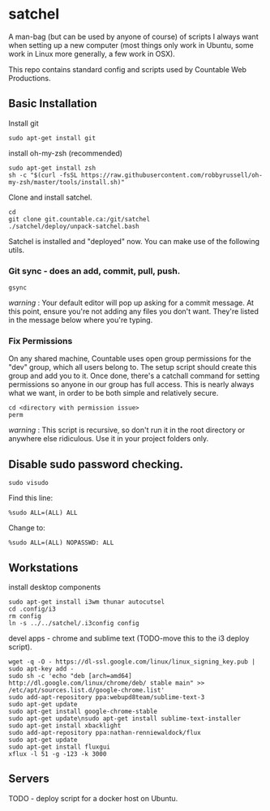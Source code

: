 # satchel
A man-bag (but can be used by anyone of course) of scripts I always want when setting up a new computer (most things only work in Ubuntu, some work in Linux more generally, a few work in OSX).

This repo contains standard config and scripts used by Countable Web Productions.

## Basic Installation

Install git
```
sudo apt-get install git
```

install oh-my-zsh (recommended)
```
sudo apt-get install zsh
sh -c "$(curl -fsSL https://raw.githubusercontent.com/robbyrussell/oh-my-zsh/master/tools/install.sh)"
```

Clone and install satchel.
```
cd
git clone git.countable.ca:/git/satchel
./satchel/deploy/unpack-satchel.bash 
```

Satchel is installed and "deployed" now. You can make use of the following utils.

### Git sync - does an add, commit, pull, push.
```
gsync
```
_warning_ : Your default editor will pop up asking for a commit message. At this point, ensure you're not adding any files you don't want. They're listed in the message below where you're typing.

### Fix Permissions

On any shared machine, Countable uses open group permissions for the "dev" group, which all users belong to. The setup script should create this group and add you to it. Once done, there's a catchall command for setting permissions so anyone in our group has full access. This is nearly always what we want, in order to be both simple and relatively secure.
```
cd <directory with permission issue>
perm
```
_warning_ : This script is recursive, so don't run it in the root directory or anywhere else ridiculous. Use it in your project folders only.

## Disable sudo password checking.
```
sudo visudo
```

Find this line:
```
%sudo ALL=(ALL) ALL
```
Change to:
```
%sudo ALL=(ALL) NOPASSWD: ALL
```

## Workstations

install desktop components
```
sudo apt-get install i3wm thunar autocutsel
cd .config/i3
rm config
ln -s ../../satchel/.i3config config
```

devel apps - chrome and sublime text (TODO-move this to the i3 deploy script).
```
wget -q -O - https://dl-ssl.google.com/linux/linux_signing_key.pub | sudo apt-key add - 
sudo sh -c 'echo "deb [arch=amd64] http://dl.google.com/linux/chrome/deb/ stable main" >> /etc/apt/sources.list.d/google-chrome.list'
sudo add-apt-repository ppa:webupd8team/sublime-text-3
sudo apt-get update
sudo apt-get install google-chrome-stable
sudo apt-get update\nsudo apt-get install sublime-text-installer
sudo apt-get install xbacklight
sudo add-apt-repository ppa:nathan-renniewaldock/flux
sudo apt-get update
sudo apt-get install fluxgui
xflux -l 51 -g -123 -k 3000
```

## Servers

TODO - deploy script for a docker host on Ubuntu.


